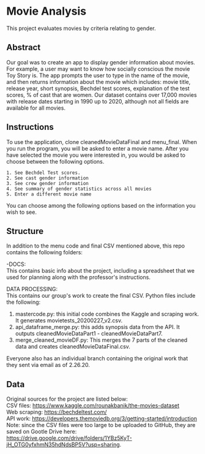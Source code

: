 # Movie Analysis
This project evaluates movies by criteria relating to gender.

## Abstract  
Our goal was to create an app to display gender information about movies. For example, a user may want to know how socially conscious the movie Toy Story is. The app prompts the user to type in the name of the movie, and then returns information about the movie which includes: movie title, release year, short synopsis, Bechdel test scores, explanation of the test scores, % of cast that are women. Our dataset contains over 17,000 movies with release dates starting in 1990 up to 2020, although not all fields are available for all movies.

## Instructions  
To use the application, clone cleanedMovieDataFinal and menu_final. When you run the program, you will be asked to enter a movie name. After you have selected the movie you were interested in, you would be asked to choose between the following options.

    1. See Bechdel Test scores.
    2. See cast gender information
    3. See crew gender information
    4. See summary of gender statistics across all movies
    5. Enter a different movie name

You can choose among the following options based on the information you wish to see. 


## Structure  
In addition to the menu code and final CSV mentioned above, this repo contains the following folders:    

-DOCS:  
This contains basic info about the project, including a spreadsheet that we used for planning along with the professor's instructions.


DATA PROCESSING:  
This contains our group's work to create the final CSV. Python files include the following:  
1. mastercode.py: this initial code combines the Kaggle and scraping work. It generates movietests_20200227_v2.csv.  
2. api_dataframe_merge.py: this adds synopsis data from the API. It outputs cleanedMovieDataPart1 - cleanedMovieDataPart7.  
3. merge_cleaned_movieDF.py: This merges the 7 parts of the cleaned data and creates cleanedMovieDataFinal.csv.  

Everyone also has an individual branch containing the original work that they sent via email as of 2.26.20.

## Data  
Original sources for the project are listed below:  
CSV files: https://www.kaggle.com/rounakbanik/the-movies-dataset  
Web scraping: https://bechdeltest.com/  
API work: https://developers.themoviedb.org/3/getting-started/introduction  
Note: since the CSV files were too large to be uploaded to GitHub, they are saved on Gootle Drive here: https://drive.google.com/drive/folders/1YBz5KyT-jH_OTG0yfxhmN35hdNdsBP5V?usp=sharing.
